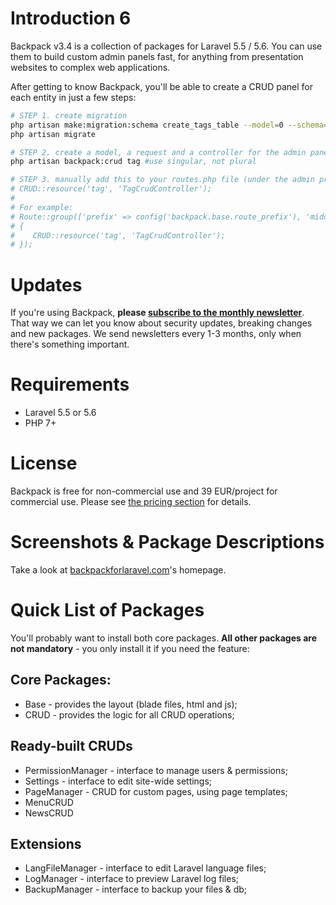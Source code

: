 # Introduction 6

Backpack v3.4 is a collection of packages for Laravel 5.5 / 5.6. You can use them to build custom admin panels fast, for anything from presentation websites to complex web applications. 

After getting to know Backpack, you'll be able to create a CRUD panel for each entity in just a few steps:

```bash
# STEP 1. create migration
php artisan make:migration:schema create_tags_table --model=0 --schema="name:string:unique"
php artisan migrate

# STEP 2. create a model, a request and a controller for the admin panel
php artisan backpack:crud tag #use singular, not plural

# STEP 3. manually add this to your routes.php file (under the admin prefix and admin middleware):
# CRUD::resource('tag', 'TagCrudController');
# 
# For example:
# Route::group(['prefix' => config('backpack.base.route_prefix'), 'middleware' => ['admin'], 'namespace' => 'Admin'], function()
# {
#    CRUD::resource('tag', 'TagCrudController');
# });
```

# Updates
If you're using Backpack, **please [subscribe to the monthly newsletter](http://backpackforlaravel.com/newsletter)**. That way we can let you know about security updates, breaking changes and new packages. We send newsletters every 1-3 months, only when there's something important.

# Requirements
- Laravel 5.5 or 5.6
- PHP 7+

# License
Backpack is free for non-commercial use and 39 EUR/project for commercial use. Please see  [the pricing section](https://backpackforlaravel.com/pricing) for details.

# Screenshots & Package Descriptions
Take a look at [backpackforlaravel.com](http://www.backpackforlaravel.com/)'s homepage.

# Quick List of Packages

You'll probably want to install both core packages. **All other packages are not mandatory** - you only install it if you need the feature:


## Core Packages:
  - Base - provides the layout (blade files, html and js);
  - CRUD - provides the logic for all CRUD operations; 

## Ready-built CRUDs
  - PermissionManager - interface to manage users & permissions;
  - Settings - interface to edit site-wide settings;
  - PageManager - CRUD for custom pages, using page templates;
  - MenuCRUD
  - NewsCRUD

## Extensions
  - LangFileManager - interface to edit Laravel language files;
  - LogManager - interface to preview Laravel log files;
  - BackupManager - interface to backup your files & db;
